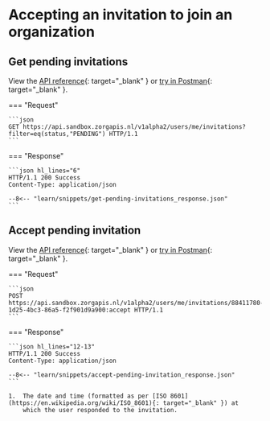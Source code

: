 ﻿# Accepting an invitation to join an organization

## Get pending invitations

View the [API reference](https://oas.zorgapis.nl/#tag/users.invitations/operation/listUserInvitations){: target="_blank" }
or [try in Postman](https://www.postman.com/zorgapis/workspace/zorgapis/collection/32862395-c22bf5f5-a2ec-40df-86a2-7817de5c7203){: target="_blank" }.

=== "Request"

    ```json
    GET https://api.sandbox.zorgapis.nl/v1alpha2/users/me/invitations?filter=eq(status,"PENDING") HTTP/1.1
    ```

=== "Response"

    ```json hl_lines="6"
    HTTP/1.1 200 Success
    Content-Type: application/json

    --8<-- "learn/snippets/get-pending-invitations_response.json"
    ```

## Accept pending invitation

View the [API reference](https://oas.zorgapis.nl/#tag/users.invitations/operation/acceptUserInvitation){: target="_blank" }
or [try in Postman](https://www.postman.com/zorgapis/workspace/zorgapis/collection/32862395-c22bf5f5-a2ec-40df-86a2-7817de5c7203){: target="_blank" }.

=== "Request"

    ```json
    POST https://api.sandbox.zorgapis.nl/v1alpha2/users/me/invitations/88411780-1d25-4bc3-86a5-f2f901d9a900:accept HTTP/1.1
    ```

=== "Response"

    ```json hl_lines="12-13"
    HTTP/1.1 200 Success
    Content-Type: application/json

    --8<-- "learn/snippets/accept-pending-invitation_response.json"
    ```

    1.  The date and time (formatted as per [ISO 8601](https://en.wikipedia.org/wiki/ISO_8601){: target="_blank" }) at
        which the user responded to the invitation.